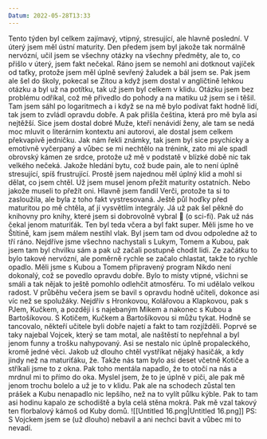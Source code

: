 ```yaml
---
Datum: 2022-05-28T13:33
---
```

Tento týden byl celkem zajímavý, vtipný, stresující, ale hlavně poslední. V úterý jsem měl ústní maturity. Den předem jsem byl jakože tak normálně nervózní, učil jsem se všechny otázky na všechny předměty, ale to, co přišlo v úterý, jsem fakt nečekal. Ráno jsem se nemohl ani dotknout vajíček od taťky, protože jsem měl úplně sevřený žaludek a bál jsem se.
Pak jsem ale šel do školy, pokecal se Zitou a když jsem dostal v angličtině lehkou otázku a byl už na potítku, tak už jsem byl celkem v klidu. Otázku jsem bez problému odříkal, což mě přivedlo do pohody a na matiku už jsem se i těšil. Tam jsem sáhl po logaritmech a i když se na mě bylo podívat fakt hodně lidí, tak jsem to zvládl opravdu dobře. A pak přišla čeština, která pro mě byla asi nejtěžší. Sice jsem dostal dobré Muže, kteří nenávidí ženy, ale tam se nedá moc mluvit o literárním kontextu ani autorovi, ale dostal jsem celkem překvapivě jedničku.
Jak nám řekli známky, tak jsem byl sice psychicky a emotivně vyčerpaný a vůbec se mi nechtělo na trénink, zato mi ale spadl obrovský kámen ze srdce, protože už mě v podstatě v blízké době nic tak velkého nečeká. Jakože hledání bytu, což bude pain, ale to není úplně stresující, spíš frustrující. Prostě jsem najednou měl úplný klid a mohl si dělat, co jsem chtěl. Už jsem musel jenom přežít maturity ostatních. Nebo jakože museli to přežít oni. Hlavně jsem fandil Verči, protože ta si to zasloužila, ale byla z toho fakt vystresovaná. Ještě půl hoďky před maturitou po mě chtěla, ať jí vysvětlím integrály. Já už pak šel pěkně do knihovny pro knihy, které jsem si dobrovolně vybral 🙂 (o sci-fi).
Pak už nás čekal jenom maturiťák. Ten byl teda včera a byl fakt super. Měli jsme ho ve Štítině, kam jsem málem nestihl vlak. Byl jsem tam od dvou odpoledne až to tří ráno. Nejdříve jsme všechno nachystali s Lukym, Tomem a Kubou, pak jsem tam byl chvilku sám a pak už začali postupně chodit lidi. Ze začátku to bylo takové nervózní, ale poměrně rychle se začalo chlastat, takže to rychle opadlo.
Měli jsme s Kubou a Tomem připravený program Nikdo není dokonalý, což se povedlo opravdu dobře. Bylo to místy vtipné, všichni se smáli a tak nějak to ještě pomohlo odlehčit atmosféru. To mi udělalo velkou radost.
V průběhu večera jsem se bavil s opravdu hodně učiteli, dokonce asi víc než se spolužáky. Nejdřív s Hronkovou, Kolářovou a Klapkovou, pak s PJem, Kučkem, a později i s najebaným Mikem a nakonec s Kubou a Bartošíkovou. S Kotičem, Kučkem a Bartošíkovou si můžu tykat.
Hodně se tancovalo, někteří učitele byli dobře najetí a fakt to tam rozjížděli. Poprvé se taky najebal Vojcek, který se tam motal, ale naštěstí to nepřehnal a byl jenom funny a trošku nahypovaný. Asi se nestalo nic úplně propaleckého, kromě jedné věci.
Jakob už dlouho chtěl vystříkat nějaký hasičák, a kdy jindy než na maturiťáku, že. Takže nás tam bylo asi deset včetně Kotiče a stříkali jsme to z okna. Pak toho mentála napadlo, že to otočí na nás a mrdnul mi to přímo do oka. Myslel jsem, že to je úplně v piči, ale pak mě jenom trochu bolelo a už je to v klidu. Pak ale na schodech zůstal ten prášek a Kubu nenapadlo nic lepšího, než na to vylít půlku kýble. Pak to tam asi hodinu kapalo ze schodiště a byla celá stěna mokrá. Pak mě vzal takový ten florbalový kámoš od Kuby domů.
![[Untitled 16.png|Untitled 16.png]]
PS: S Vojckem jsem se (už dlouho) nebavil a ani nechci bavit a vůbec mi to nevadí.